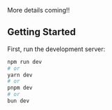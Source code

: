 More details coming!!

## Getting Started

First, run the development server:

```bash
npm run dev
# or
yarn dev
# or
pnpm dev
# or
bun dev
```
